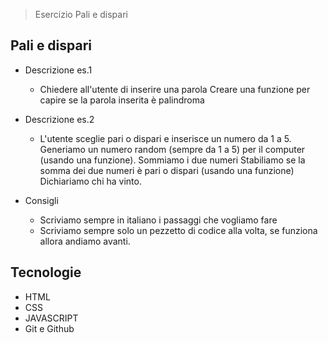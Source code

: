 > Esercizio Pali e dispari

## Pali e dispari

- Descrizione es.1

  - Chiedere all'utente di inserire una parola
    Creare una funzione per capire se la parola inserita è palindroma

- Descrizione es.2

  - L'utente sceglie pari o dispari e inserisce un numero da 1 a 5.
    Generiamo un numero random (sempre da 1 a 5) per il computer (usando una funzione).
    Sommiamo i due numeri
    Stabiliamo se la somma dei due numeri è pari o dispari (usando una funzione)
    Dichiariamo chi ha vinto.

- Consigli
  - Scriviamo sempre in italiano i passaggi che vogliamo fare
  - Scriviamo sempre solo un pezzetto di codice alla volta, se funziona allora andiamo avanti.

## Tecnologie

- HTML
- CSS
- JAVASCRIPT
- Git e Github
